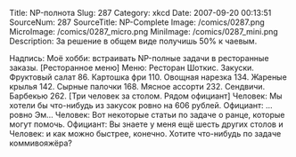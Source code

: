 Title: NP-полнота 
Slug: 287 
Category: xkcd 
Date: 2007-09-20 00:13:51 
SourceNum: 287 
SourceTitle: NP-Complete 
Image: /comics/0287.png 
MicroImage: /comics/0287_micro.png 
MiniImage: /comics/0287_mini.png 
Description: За решение в общем виде получишь 50% к чаевым. 

Надпись: Моё хобби: встраивать NP-полные задачи в ресторанные заказы.
[Ресторанное меню]
Меню: Ресторан Шоткис. Закуски. Фруктовый салат 86. Картошка фри 110. Овощная нарезка 134. Жареные крылья 142. Сырные палочки 168. Мясное ассорти 232. Сендвичи. Барбекью 262.
[Три человек за столом. Рядом официант]
Человек: Мы хотели бы что-нибудь из закусок ровно на 606 рублей.
Официант: … ровно Эм…
Человек: Вот некоторые статьи по задаче о ранце, которые могут помочь.
Официант: Вы знаете у меня ещё шесть других столов и
Человек: и как можно быстрее, конечно. Хотите что-нибудь по задаче коммивояжёра?